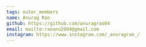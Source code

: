 ```yaml
---
tags: outer_members
name: Anurag Rao
github: https://github.com/anuragrao04
email: mailto:raoanu2004@gmail.com
instagram: https://www.instagram.com/_anuragrao_/
---
```

